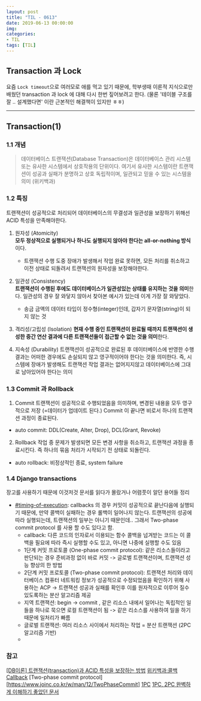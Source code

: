 ```yaml
---
layout: post
title: "TIL - 0613"
date: 2019-06-13 00:00:00
img:
categories:
- TIL
tags: [TIL]
---
```

## Transaction 과 Lock
요즘 `Lock timeout`으로 여러모로 애를 먹고 있기 때문에, 학부생때 이론적 지식으로만 배웠던 transaction 과 lock 에 대해 다시 한번 짚어보려고 한다. 
(물론 '테이블 구조를 잘 .. 설계했다면' 이란 근본적인 해결책이 있지만 ㅎㅎ) 

----
## Transaction(1)

### 1.1 개념 
> 데이터베이스 트랜잭션(Database Transaction)은 데이터베이스 관리 시스템또는 유사한 시스템에서 상호작용의 단위이다. 여기서 유사한 시스템이란 트랜잭션이 성공과 실패가 분명하고 상호 독립적이며, 일관되고 믿을 수 있는 시스템을 의미 (위키백과)

### 1.2 특징 
트랜잭션이 성공적으로 처리되어 데이터베이스의 무결성과 일관성을 보장하기 위해선 ACID 특성을 만족해야한다.
1. 원자성 (Atomicity) <br>
**모두 정상적으로 실행되거나 하나도 실행되지 않아야 한다는 all-or-nothing 방식**이다. 
    - 트랜잭션 수행 도중 장애가 발생해서 작업 완료 못하면, 모든 처리를 취소하고 이전 상태로 되돌려서 트랜잭션의 원자성을 보장해야한다. 

2. 일관성 (Consistency) <br>
**트랜잭션이 수행된 후에도 데이터베이스가 일관성있는 상태를 유지하는 것을 의미**한다. 일관성의 경우 잘 와닿지 않아서 찾아본 예시가 있는데 이게 가장 잘 와닿았다. 
    - 송금 금액의 데이터 타입이 정수형(integer)인데, 갑자기 문자열(string)이 되지 않는 것

3. 격리성/고립성 (Isolation)
**현재 수행 중인 트랜잭션이 완료될 때까지 트랜잭션이 생성한 중간 연산 결과에 다른 트랜잭션들이 접근할 수 없는 것을 의미**한다.

4. 지속성 (Durability) 
트랜잭션이 성공적으로 완료된 후 데이터베이스에 반영한 수행 결과는 어떠한 경우에도 손실되지 않고 영구적이어야 한다는 것을 의미한다. 즉, 시스템에 장애가 발생해도 트랜잭션 작업 결과는 없어지지않고 데이터베이스에 그대로 남아있어야 한다는 의미 

### 1.3 Commit 과 Rollback
1. Commit 
트랜잭션이 성공적으로 수행되었음을 의미하며, 변경된 내용을 모두 영구적으로 저장 (=데이터가 업데이트 된다.)
Commit 이 끝나면 비로서 하나의 트랜잭션 과정이 종료된다. 
- auto commit: DDL(Create, Alter, Drop), DCL(Grant, Revoke)

2. Rollback
작업 중 문제가 발생되면 모든 변경 사항을 취소하고, 트랜잭션 과정을 종료시킨다. 즉 하나의 묶음 처리가 시작되기 전 상태로 되돌린다. 
- auto rollback: 비정상적인 종료, system failure

### 1.4 Django transactions 
장고를 사용하기 때문에 이것저것 문서를 읽다가 몰랐거나 어렴풋이 알던 용어들 정리
- [#timing-of-execution](https://docs.djangoproject.com/en/2.2/topics/db/transactions/#timing-of-execution): callbacks 의 경우 커밋이 성공적으로 끝난다음에 실행되기 때문에, 만약 콜백이 실패하는 경우 롤백이 일어나지 않는다.
트랜잭션의 성공에 따라 실행되는데, 트랜잭션의 일부는 아니기 때문인데.. 그래서 Two-phase commit protocol 를 사용 할 수도 있다고 함.
    - callback: 다른 코드의 인자로서 이용되는 함수 콜백을 넘겨받는 코드는 이 콜백을 필요에 따라 즉시 실행할 수도 있고, 아니면 나중에 실행할 수도 있음 
    - 1단계 커밋 프로토콜 (One-phase commit protocol): 같은 리소스들이라고 판단되는 경우 준비과정 없이 바로 커밋 -> 글로벌 트랜잭션이며, 트랜잭션 성능 향상의 한 방법
    - 2단계 커밋 프로토콜 (Two-phase commit protocol): 트랜잭션 처리와 데이터베이스 컴퓨터 네트워킹 정보가 성공적으로 수정되었음을 확인하기 위해 사용하는 ACP -> 트랜잭션 성공과 실패를 확인후 이를 원자적으로 이루어 질수 있도록하는 분산 알고리즘 제공
    - 지역 트랜잭션: begin -> commit , 같은 리소스 내에서 일어나는 독립적인 일들을 하나로 묵으면 로컬 트랜잭션이 됨 -> 같은 리소스를 사용하여 일을 하기 때문에 일처리가 빠름
    - 글로벌 트랜잭션: 여러 리소스 사이에서 처리하는 작업 = 분산 트랜잭션 (2PC 알고리즘 기반)
    - 
### 참고
[[DB이론] 트랜잭션(transaction)과 ACID 특성을 보장하는 방법](https://victorydntmd.tistory.com/129)
[위키백과:콜백](https://ko.wikipedia.org/wiki/%EC%BD%9C%EB%B0%B1)
[Callback](https://satisfactoryplace.tistory.com/18)
[Two-phase commit protocol][https://www.joinc.co.kr/w/man/12/TwoPhaseCommit]
[1PC](https://swdev.tistory.com/3?category=292672)
[1PC, 2PC 완벽하게 이해하기 좋았던 문서](https://stackoverflow.com/questions/24872902/real-difference-between-one-phase-and-two-phase-xa-commit)